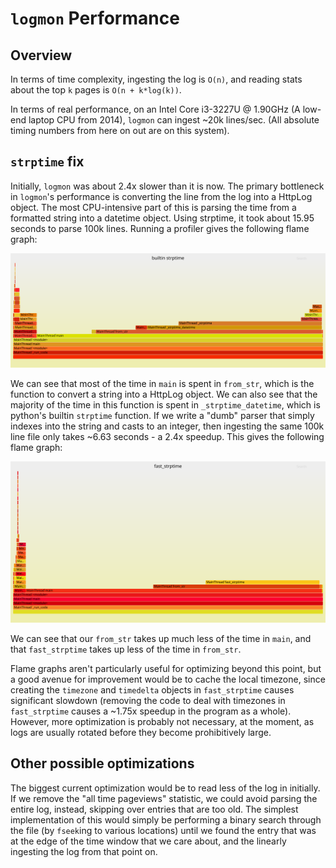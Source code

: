 # `logmon` Performance

## Overview

In terms of time complexity, ingesting the log is `O(n)`, and reading stats about the top `k` pages is `O(n + k*log(k))`.

In terms of real performance, on an Intel Core i3-3227U @ 1.90GHz (A low-end laptop CPU from 2014), `logmon` can ingest ~20k lines/sec. (All absolute timing numbers from here on out are on this system).

## `strptime` fix

Initially, `logmon` was about 2.4x slower than it is now. The primary bottleneck in `logmon`'s performance is converting the line from the log into a HttpLog object. The most CPU-intensive part of this is parsing the time from a formatted string into a datetime object. Using strptime, it took about 15.95 seconds to parse 100k lines. Running a profiler gives the following flame graph:

![builtin strptime flame graph](./perf100k_bad.svg)

We can see that most of the time in `main` is spent in `from_str`, which is the function to convert a string into a HttpLog object. We can also see that the majority of the time in this function is spent in `_strptime_datetime`, which is python's builtin `strptime` function. If we write a "dumb" parser that simply indexes into the string and casts to an integer, then ingesting the same 100k line file only takes ~6.63 seconds - a 2.4x speedup. This gives the following flame graph:

![fast_strptime flame graph](./perf100k_good.svg)

We can see that our `from_str` takes up much less of the time in `main`, and that `fast_strptime` takes up less of the time in `from_str`.

Flame graphs aren't particularly useful for optimizing beyond this point, but a good avenue for improvement would be to cache the local timezone, since creating the `timezone` and `timedelta` objects in `fast_strptime` causes significant slowdown (removing the code to deal with timezones in `fast_strptime` causes a ~1.75x speedup in the program as a whole). However, more optimization is probably not necessary, at the moment, as logs are usually rotated before they become prohibitively  large.

## Other possible optimizations

The biggest current optimization would be to read less of the log in initially. If we remove the "all time pageviews" statistic, we could avoid parsing the entire log, instead, skipping over entries that are too old. The simplest implementation of this would simply be performing a binary search through the file (by `fseek`ing to various locations) until we found the entry that was at the edge of the time window that we care about, and the linearly ingesting the log from that point on.
